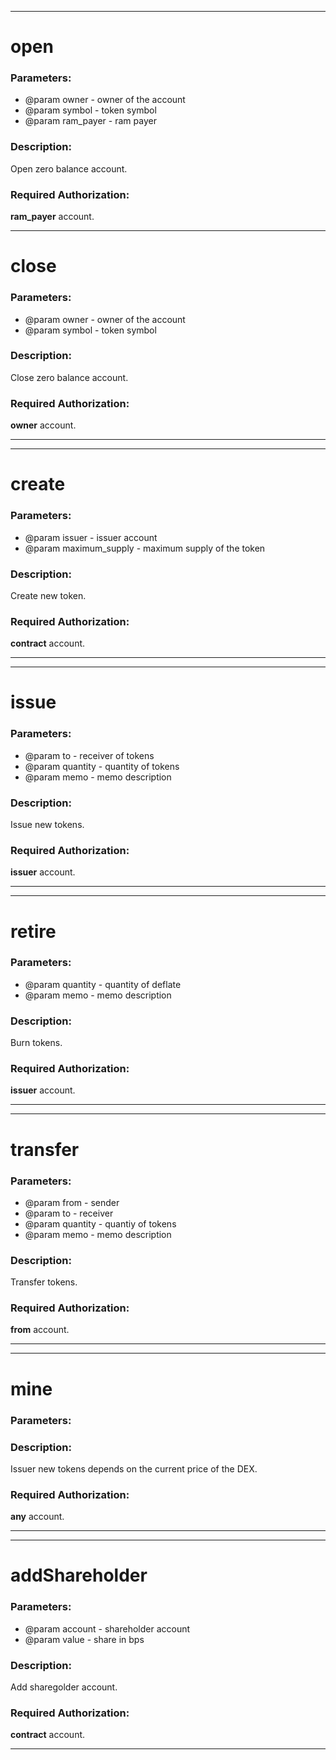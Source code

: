 ***

# open

### Parameters:
* @param owner - owner of the account
* @param symbol - token symbol
* @param ram_payer - ram payer

### Description:

Open zero balance account.

### Required Authorization:

**ram_payer** account.

***

# close

### Parameters:

* @param owner - owner of the account
* @param symbol - token symbol

### Description:

Close zero balance account.

### Required Authorization:

**owner** account.

***

***

# create

### Parameters:

* @param issuer - issuer account
* @param maximum_supply - maximum supply of the token

### Description:

Create new token.

### Required Authorization:

**contract** account.

***

***

# issue

### Parameters:

* @param to - receiver of tokens
* @param quantity - quantity of tokens
* @param memo - memo description

### Description:

Issue new tokens.

### Required Authorization:

**issuer** account.

***

***

# retire

### Parameters:

* @param quantity - quantity of deflate
* @param memo - memo description

### Description:

Burn tokens.

### Required Authorization:

**issuer** account.

***

***

# transfer

### Parameters:

* @param from - sender
* @param to - receiver
* @param quantity - quantiy of tokens
* @param memo - memo description

### Description:

Transfer tokens.

### Required Authorization:

**from** account.

***

***

# mine

### Parameters:

### Description:

Issuer new tokens depends on the current price of the DEX.

### Required Authorization:

**any** account.

***

***

# addShareholder

### Parameters:

* @param account - shareholder account
* @param value - share in bps

### Description:

Add sharegolder account.

### Required Authorization:

**contract** account.

***